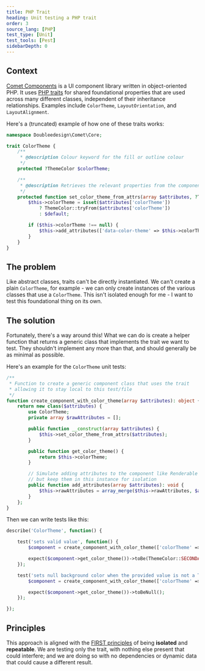 ```yaml
---
title: PHP Trait
heading: Unit testing a PHP trait
order: 3
source_lang: [PHP]
test_type: [Unit]
test_tools: [Pest]
sidebarDepth: 0
---
```


## Context

[Comet Components](https://cometcomponents.io) is a UI component library written in object-oriented PHP. It uses [PHP traits](https://www.php.net/manual/en/language.oop5.traits.php) for shared foundational properties that are used across many different classes, independent of their inheritance relationships. Examples include `ColorTheme`, `LayoutOrientation`, and `LayoutAlignment`.

Here's a (truncated) example of how one of these traits works:

```php
namespace Doubleedesign\Comet\Core;

trait ColorTheme {
    /**
     * @description Colour keyword for the fill or outline colour
     */
    protected ?ThemeColor $colorTheme;

    /**
     * @description Retrieves the relevant properties from the component $attributes array, validates them, and assigns them to the corresponding component instance field.
     */
    protected function set_color_theme_from_attrs(array $attributes, ?ThemeColor $default = null): void {
        $this->colorTheme = isset($attributes['colorTheme'])
            ? ThemeColor::tryFrom($attributes['colorTheme'])
            : $default;

        if ($this->colorTheme !== null) {
            $this->add_attributes(['data-color-theme' => $this->colorTheme->value]);
        }
    }
}

```

## The problem

Like abstract classes, traits can't be directly instantiated. We can't create a plain `ColorTheme`, for example - we can only create instances of the various classes that use a `ColorTheme`. This isn't isolated enough for me - I want to test this foundational thing on its own.

## The solution

Fortunately, there's a way around this! What we can do is create a helper function that returns a generic class that implements the trait we want to test. They shouldn't implement any more than that, and should generally be as minimal as possible.

Here's an example for the `ColorTheme` unit tests:

```php
/**
 * Function to create a generic component class that uses the trait
 * allowing it to stay local to this test/file
 */
function create_component_with_color_theme(array $attributes): object {
    return new class($attributes) {
        use ColorTheme;
        private array $rawAttributes = [];

        public function __construct(array $attributes) {
            $this->set_color_theme_from_attrs($attributes);
        }

        public function get_color_theme() {
            return $this->colorTheme;
        }

        // Simulate adding attributes to the component like Renderable does,
        // but keep them in this instance for isolation
        public function add_attributes(array $attributes): void {
            $this->rawAttributes = array_merge($this->rawAttributes, $attributes);
        }
    };
}
```

Then we can write tests like this:

```php
describe('ColorTheme', function() {

    test('sets valid value', function() {
        $component = create_component_with_color_theme(['colorTheme' => 'secondary']);

        expect($component->get_color_theme())->toBe(ThemeColor::SECONDARY);
    });

    test('sets null background color when the provided value is not a ThemeColor', function() {
        $component = create_component_with_color_theme(['colorTheme' => '#FFF']);

        expect($component->get_color_theme())->toBeNull();
    });

});
```

## Principles

This approach is aligned with the [FIRST principles](../concepts/principles.md) of being **isolated** and **repeatable**. We are testing only the trait, with nothing else present that could interfere; and we are doing so with no dependencies or dynamic data that could cause a different result.